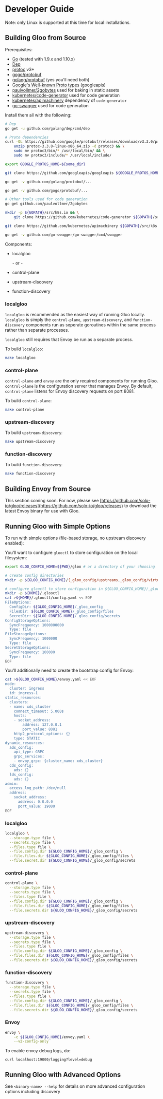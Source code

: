 # Developer Guide

Note: only Linux is supported at this time for local installations.

## Building Gloo from Source 

Prerequisites:

- [Go](https://golang.org/) (tested with 1.9.x and 1.10.x)
- [Dep](https://github.com/golang/dep)
- [protoc](https://developers.google.com/protocol-buffers/docs/proto) v3+
- [gogo/protobuf](https://github.com/gogo/protobuf)
- [golang/protobuf](https://github.com/golang/protobuf) (yes you'll need both)
- [Google's Well-known Proto types](https://github.com/googleapis/googleapis) (googleapis)
- [paulvollmer/2gobytes](https://github.com/paulvollmer/2gobytes) used for baking in static assets 
- [kubernetes/code-generator](https://github.com/kubernetes/code-generator) used for code generation 
- [kubernetes/apimachinery](https://github.com/kubernetes/apimachinery) dependency of `code-generator`
- [go-swagger](https://github.com/go-swagger/go-swagger) used for code generation

Install them all with the following:

```bash
# Dep
go get -u github.com/golang/dep/cmd/dep

# Proto dependencies
curl -OL https://github.com/google/protobuf/releases/download/v3.3.0/protoc-3.3.0-linux-x86_64.zip && \
    unzip protoc-3.3.0-linux-x86_64.zip -d protoc3 && \
    sudo mv protoc3/bin/* /usr/local/bin/ && \
    sudo mv protoc3/include/* /usr/local/include/

export GOOGLE_PROTOS_HOME=${some_dir}

git clone https://github.com/googleapis/googleapis ${GOOGLE_PROTOS_HOME}

go get -v github.com/golang/protobuf/...    

go get -v github.com/gogo/protobuf/...

# Other tools used for code generation
go get github.com/paulvollmer/2gobytes

mkdir -p ${GOPATH}/src/k8s.io && \
    git clone https://github.com/kubernetes/code-generator ${GOPATH}/src/k8s.io/code-generator

git clone https://github.com/kubernetes/apimachinery ${GOPATH}/src/k8s.io/apimachinery

go get -v github.com/go-swagger/go-swagger/cmd/swagger

```

Components:

* localgloo

  \- or -

* control-plane
* upstream-discovery
* function-discovery

### localgloo

`localgloo` is recommended as the easiest way of running Gloo locally. `localgloo` is simply the `control-plane`, 
`upstream-discovery`, and `function-discovery` components run as seperate goroutines within the same process rather than
separate processes. 

`localgloo` still requires that Envoy be run as a separate process.

To build `localgloo`:

```bash
make localgloo
```

### control-plane

`control-plane` and `envoy` are the only required components for running Gloo. `control-plane` is the configuration 
server that manages Envoy. By default, `control-plane` listens for Envoy discovery requests on port 8081. 

To build `control-plane`:

```bash
make control-plane
```

### upstream-discovery

To build `upstream-discovery`:

```bash
make upstream-discovery
```

### function-discovery

To build `function-discovery`:

```bash
make function-discovery
```

## Building Envoy from Source

This section coming soon. For now, please see [https://github.com/solo-io/gloo/releases](https://github.com/solo-io/gloo/releases) 
to download the latest Envoy binary for use with Gloo.



## Running Gloo with Simple Options

To run with simple options (file-based storage, no upstream discovery enabled):

You'll want to configure `glooctl` to store configuration on the local filesystem:

```bash
export GLOO_CONFIG_HOME=${PWD}/gloo # or a directory of your choosing

# create config directories
mkdir -p ${GLOO_CONFIG_HOME}/{_gloo_config/upstreams,_gloo_config/virtualservices,_gloo_config/secrets,_gloo_config/files}

# configure glooctl to store configuration in ${GLOO_CONFIG_HOME}/_gloo_* directories 
mkdir -p ${HOME}/.glooctl
cat >${HOME}/.glooctl/config.yaml << EOF
FileOptions:
  ConfigDir: ${GLOO_CONFIG_HOME}/_gloo_config
  FilesDir: ${GLOO_CONFIG_HOME}/_gloo_config/files
  SecretDir: ${GLOO_CONFIG_HOME}/_gloo_config/secrets
ConfigStorageOptions:
  SyncFrequency: 1000000000
  Type: file
FileStorageOptions:
  SyncFrequency: 1000000
  Type: file
SecretStorageOptions:
  SyncFrequency: 100000
  Type: file
EOF
```

You'll additionally need to create the bootstrap config for Envoy:

```bash
cat >${GLOO_CONFIG_HOME}/envoy.yaml << EOF
node:
  cluster: ingress
  id: ingress~1
static_resources:
  clusters:
  - name: xds_cluster
    connect_timeout: 5.000s
    hosts:
    - socket_address:
        address: 127.0.0.1
        port_value: 8081
    http2_protocol_options: {}
    type: STATIC
dynamic_resources:
  ads_config:
    api_type: GRPC
    grpc_services:
    - envoy_grpc: {cluster_name: xds_cluster}
  cds_config:
    ads: {}
  lds_config:
    ads: {}
admin:
  access_log_path: /dev/null
  address:
    socket_address:
      address: 0.0.0.0
      port_value: 19000
EOF

```

### localgloo

```bash
localgloo \
  --storage.type file \
  --secrets.type file \
  --files.type file \
  --file.config.dir ${GLOO_CONFIG_HOME}/_gloo_config \
  --file.files.dir ${GLOO_CONFIG_HOME}/_gloo_config/files \
  --file.secret.dir ${GLOO_CONFIG_HOME}/_gloo_config/secrets
```

### control-plane

```bash
control-plane \
  --storage.type file \
  --secrets.type file \
  --files.type file \
  --file.config.dir ${GLOO_CONFIG_HOME}/_gloo_config \
  --file.files.dir ${GLOO_CONFIG_HOME}/_gloo_config/files \
  --file.secrets.dir ${GLOO_CONFIG_HOME}/_gloo_config/secrets
```

### upstream-discovery

```bash
upstream-discovery \
  --storage.type file \
  --secrets.type file \
  --files.type file \
  --file.config.dir ${GLOO_CONFIG_HOME}/_gloo_config \
  --file.files.dir ${GLOO_CONFIG_HOME}/_gloo_config/files \
  --file.secrets.dir ${GLOO_CONFIG_HOME}/_gloo_config/secrets
```

### function-discovery

```bash
function-discovery \
  --storage.type file \
  --secrets.type file \
  --files.type file \
  --file.config.dir ${GLOO_CONFIG_HOME}/_gloo_config \
  --file.files.dir ${GLOO_CONFIG_HOME}/_gloo_config/files \
  --file.secrets.dir ${GLOO_CONFIG_HOME}/_gloo_config/secrets
```


### Envoy

```bash
envoy \
    -c ${GLOO_CONFIG_HOME}/envoy.yaml \
    --v2-config-only
```

To enable envoy debug logs, do:
```
curl localhost:19000/logging?level=debug
```


## Running Gloo with Advanced Options

See `<binary-name> --help` for details on more advanced configuration options including discovery



